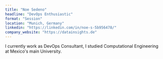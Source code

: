 ```yaml
---
title: "Noe Sedeno"
headline: "DevOps Enthusiastic"
format: "Session"
location: "Munich, Germany"
linkedin: "https://linkedin.com/in/noe-s-5b956478/"
company_website: "https://datainsights.de"
---
```


I currently work as DevOps Consultant, I studied Computational Engineering at Mexico's main University.
